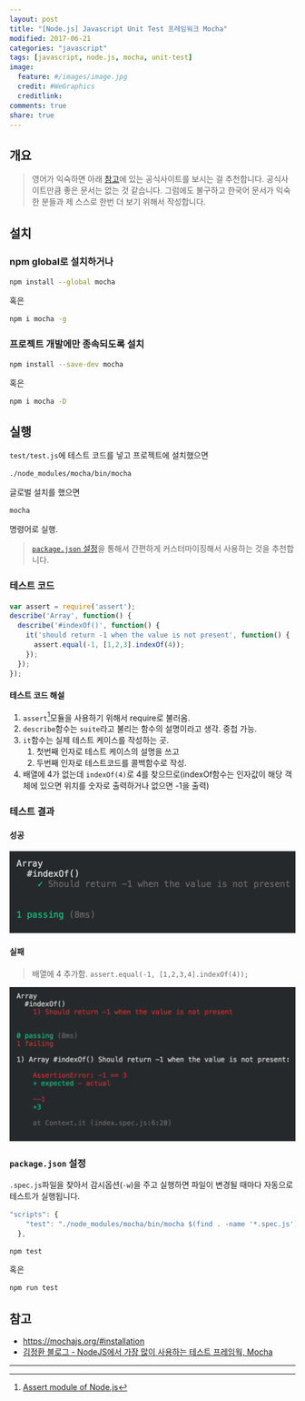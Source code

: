 ```yaml
---
layout: post
title: "[Node.js] Javascript Unit Test 프레임워크 Mocha"
modified: 2017-06-21
categories: "javascript"
tags: [javascript, node.js, mocha, unit-test]
image:
  feature: #/images/image.jpg
  credit: #WeGraphics
  creditlink: 
comments: true
share: true
---
```


## 개요

>영어가 익숙하면 아래 [참고](#참고)에 있는 공식사이트를 보시는 걸 추천합니다. 공식사이트만큼 좋은 문서는 없는 것 같습니다. 그럼에도 불구하고 한국어 문서가 익숙한 분들과 제 스스로 한번 더 보기 위해서 작성합니다.

## 설치

### npm global로 설치하거나
```sh
npm install --global mocha
```
혹은
```sh
npm i mocha -g
```

### 프로젝트 개발에만 종속되도록 설치
```sh
npm install --save-dev mocha
```
혹은
```sh
npm i mocha -D
```

## 실행
`test/test.js`에 테스트 코드를 넣고 프로젝트에 설치했으면 
```sh
./node_modules/mocha/bin/mocha
``` 
글로벌 설치를 했으면 
```sh
mocha
``` 
명령어로 실행.
>[`package.json` 설정](#packagejson-설정)을 통해서 간편하게 커스터마이징해서 사용하는 것을 추천합니다.

### 테스트 코드
```js
var assert = require('assert');
describe('Array', function() {
  describe('#indexOf()', function() {
    it('should return -1 when the value is not present', function() {
      assert.equal(-1, [1,2,3].indexOf(4));
    });
  });
});
```

#### 테스트 코드 해설
1. `assert`[^1]모듈을 사용하기 위해서 require로 불러옴.
1. `describe`함수는 `suite`라고 불리는 함수의 설명이라고 생각. 중첩 가능.
1. `it`함수는 실제 테스트 케이스를 작성하는 곳.
    1. 첫번째 인자로 테스트 케이스의 설명을 쓰고
    1. 두번째 인자로 테스트코드를 콜백함수로 작성.
1. 배열에 4가 없는데 `indexOf(4)`로 4를 찾으므로(indexOf함수는 인자값이 해당 객체에 있으면 위치를 숫자로 출력하거나 없으면 -1을 출력)

### 테스트 결과

#### 성공
![mocha-success](/images/mocha-success.png)

#### 실패
>배열에 4 추가함. `assert.equal(-1, [1,2,3,4].indexOf(4));`

![mocha-fail](/images/mocha-fail.png)

<!--```sh
Array
    #indexOf()
      ✓ Should return -1 when the value is not present


  1 passing (10ms)
```-->

### `package.json` 설정
`.spec.js`파일을 찾아서 감시옵션(`-w`)을 주고 실행하면 파일이 변경될 때마다 자동으로 테스트가 실행됩니다.

```js
"scripts": {
    "test": "./node_modules/mocha/bin/mocha $(find . -name '*.spec.js') --recursive -w"
  },
```
```sh
npm test
```
혹은
```sh
npm run test
```

## 참고
- <https://mochajs.org/#installation>
- [김정환 블로그 - NodeJS에서 가장 많이 사용하는 테스트 프레임웍, Mocha](http://blog.jeonghwan.net/mocha/)

---
[^1]: [Assert module of Node.js](http://unitjs.com/guide/assert-node-js.html)